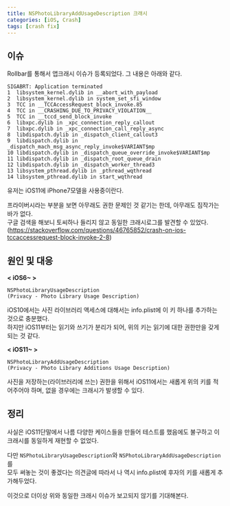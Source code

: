 ```yaml
---
title: NSPhotoLibraryAddUsageDescription 크래시
categories: [iOS, Crash]
tags: [crash fix]
---
```


## 이슈
Rollbar를 통해서 앱크래시 이슈가 등록되었다. 그 내용은 아래와 같다.

```
SIGABRT: Application terminated
1  libsystem_kernel.dylib in __abort_with_payload
2  libsystem_kernel.dylib in system_set_sfi_window
3  TCC in __TCCAccessRequest_block_invoke.85
4  TCC in __CRASHING_DUE_TO_PRIVACY_VIOLATION__
5  TCC in __tccd_send_block_invoke
6  libxpc.dylib in _xpc_connection_reply_callout
7  libxpc.dylib in _xpc_connection_call_reply_async
8  libdispatch.dylib in _dispatch_client_callout3
9  libdispatch.dylib in _dispatch_mach_msg_async_reply_invoke$VARIANT$mp
10 libdispatch.dylib in _dispatch_queue_override_invoke$VARIANT$mp
11 libdispatch.dylib in _dispatch_root_queue_drain
12 libdispatch.dylib in _dispatch_worker_thread3
13 libsystem_pthread.dylib in _pthread_wqthread
14 libsystem_pthread.dylib in start_wqthread
```
유저는 iOS11에 iPhone7모델을 사용중이란다.

프라이버시라는 부분을 보면 아무래도 권한 문제인 것 같기는 한데, 아무래도 짐작가는 바가 없다.  
구글 검색을 해보니 토씨하나 들리지 않고 동일한 크래시로그를 발견할 수 있었다.
(https://stackoverflow.com/questions/46765852/crash-on-ios-tccaccessrequest-block-invoke-2-8)

## 원인 및 대응

**< iOS6~ >**

```
NSPhotoLibraryUsageDescription
(Privacy - Photo Library Usage Description)
```

iOS10에서는 사진 라이브러리 액세스에 대해서는 info.plist에 이 키 하나를 추가하는 것으로 충분했다.  
하지만 iOS11부터는 읽기와 쓰기가 분리가 되어, 위의 키는 읽기에 대한 권한만을 갖게되는 것 같다.

**< iOS11~ >**

```
NSPhotoLibraryAddUsageDescription
(Privacy - Photo Library Additions Usage Description)
```

사진을 저장하는(라이브러리에 쓰는) 권한을 위해서 iOS11에서는 새롭게 위의 키를 적어주어야 하며, 없을 경우에는 크래시가 발생할 수 있다.

## 정리

사실은 iOS11단말에서 나름 다양한 케이스들을 만들어 테스트를 했음에도 불구하고 이 크래시를 동일하게 재현할 수 없었다.  

다만 `NSPhotoLibraryUsageDescription`와 `NSPhotoLibraryAddUsageDescription`를  
모두 써놓는 것이 좋겠다는 의견글에 따라서 나 역시 info.plist에 후자의 키를 새롭게 추가해두었다.

이것으로 더이상 위와 동일한 크래시 이슈가 보고되지 않기를 기대해본다.
